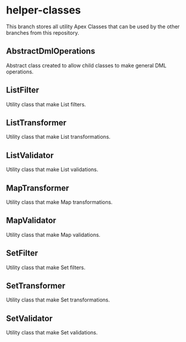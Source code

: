 # helper-classes

This branch stores all utility Apex Classes that can be used by the other branches from this repository.

## AbstractDmlOperations

Abstract class created to allow child classes to make general DML operations.

## ListFilter

Utility class that make List filters.

## ListTransformer

Utility class that make List transformations.

## ListValidator

Utility class that make List validations.

## MapTransformer

Utility class that make Map transformations.

## MapValidator

Utility class that make Map validations.

## SetFilter

Utility class that make Set filters.

## SetTransformer

Utility class that make Set transformations.

## SetValidator

Utility class that make Set validations.

